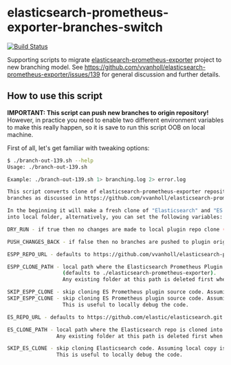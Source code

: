 # elasticsearch-prometheus-exporter-branches-switch

[![Build Status](https://travis-ci.org/lukas-vlcek/elasticsearch-prometheus-exporter-branches-switch.svg?branch=master)](https://travis-ci.org/lukas-vlcek/elasticsearch-prometheus-exporter-branches-switch)

Supporting scripts to migrate [elasticsearch-prometheus-exporter](https://github.com/vvanholl/elasticsearch-prometheus-exporter)
project to new branching model. See https://github.com/vvanholl/elasticsearch-prometheus-exporter/issues/139 for general discussion and further details.

## How to use this script

**IMPORTANT: This script can push new branches to origin repository!** However, in practice you need to enable two different
environment variables to make this really happen, so it is save to run this script OOB on local machine.


First of all, let's get familiar with tweaking options:
```bash
$ ./branch-out-139.sh --help
Usage: ./branch-out-139.sh

Example: ./branch-out-139.sh 1> branching.log 2> error.log

This script converts clone of elasticsearch-prometheus-exporter repository into
branches as discussed in https://github.com/vvanholl/elasticsearch-prometheus-exporter/issues/139

In the beginning it will make a fresh clone of "Elasticsearch" and "ES Prometheus plugin" repositories
into local folder, alternatively, you can set the following variables:

DRY_RUN - if true then no changes are made to local plugin repo clone (defaults to true).

PUSH_CHANGES_BACK - if false then no branches are pushed to plugin origin repo (defaults to false).

ESPP_REPO_URL - defaults to https://github.com/vvanholl/elasticsearch-prometheus-exporter.git

ESPP_CLONE_PATH - local path where the Elasticsearch Prometheus Plugin repo is cloned into
                  (defaults to ./elasticsearch-prometheus-exporter).
                  Any existing folder at this path is deleted first when this script starts.

SKIP_ESPP_CLONE - skip cloning ES Prometheus plugin source code. Assuming local copy is used (defaults to 0).
SKIP_ESPP_CLONE - skip cloning ES Prometheus plugin source code. Assuming local copy is used (defaults to 0).
                  This is useful to locally debug the code.

ES_REPO_URL - defaults to https://github.com/elastic/elasticsearch.git

ES_CLONE_PATH - local path where the Elasticsearch repo is cloned into (defaults to ./elasticsearch).
                Any existing folder at this path is deleted first when this script starts.

SKIP_ES_CLONE - skip cloning Elasticsearch code. Assuming local copy is used (defaults to 0).
                This is useful to locally debug the code.
```

